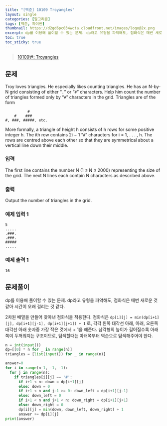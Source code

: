 ```yaml
---
title: "[백준] 10109 Troyangles"
layout: single
categories: [알고리즘]
tags: [백준, 파이썬]
thumbnail: https://d2gd6pc034wcta.cloudfront.net/images/logo@2x.png
excerpt: dp를 이용해 풀이할 수 있는 문제. dp라고 유형을 파악해도, 점화식은 매번 새로운 것 같아 시간이 오래 걸리는 것 같다.
toc: true
toc_sticky: true
---
```


>[10109번: Troyangles](https://www.acmicpc.net/problem/10109)
>

## 문제

Troy loves triangles. He especially likes counting triangles. He has an N-by-N grid consisting of either “`.`” or “`#`” characters. Help him count the number of triangles formed only by “`#`” characters in the grid. Triangles are of the form

```
          #
    #    ###
#, ###, #####, etc.
```

More formally, a triangle of height h consists of h rows for some positive integer h. The ith row contains 2i − 1 “`#`” characters for i = 1, . . . , h. The rows are centred above each other so that they are symmetrical about a vertical line down their middle.

### 입력

The first line contains the number N (1 ≤ N ≤ 2000) representing the size of the grid. The next N lines each contain N characters as described above.

### 출력

Output the number of triangles in the grid.

### 예제 입력 1

```
5
.....
.###.
.###.
#####
.....
```

### 예제 출력 1

```
16
```

## 문제풀이

dp를 이용해 풀이할 수 있는 문제. dp라고 유형을 파악해도, 점화식은 매번 새로운 것 같아 시간이 오래 걸리는 것 같다.

2차원 배열을 만들어 찾아낸 점화식을 적용한다. 점화식은 `dp[i][j] = min(dp[i+1][j], dp[i+1][j-1], dp[i+1][j+1]) + 1` 로, 각각 왼쪽 대각선 아래, 아래, 오른쪽 대각선 아래 숫자중 가장 작은 것에서 + 1을 해준다. 삼각형의 높이가 길어질수록 아래쪽이 두꺼워지는 구조이므로, 탐색할때는 아래쪽부터 역순으로 탐색해주어야 한다.

```python
n = int(input())
dp=[[0] * n for _ in range(n)]
triangles = [list(input()) for _ in range(n)]

answer=0
for i in range(n-1, -1, -1):
  for j in range(n):
    if triangles[i][j] == '#':
      if i+1 < n: down = dp[i+1][j]
      else: down = 0
      if i+1 < n and j-1 >= 0: down_left = dp[i+1][j-1]
      else: down_left = 0
      if i+1 < n and j+1 < n: down_right = dp[i+1][j+1]
      else: down_right = 0
      dp[i][j] = min(down, down_left, down_right) + 1
      answer += dp[i][j]
print(answer)
```